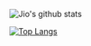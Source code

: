 ![Jio's github stats](https://github-readme-stats.vercel.app/api?username=lockjio&count_private=true&hide=stars,issues&show_icons=true)

[![Top Langs](https://github-readme-stats.vercel.app/api/top-langs/?username=lockjio&hide=makefile&layout=compact)](https://github.com/lockjio/github-readme-stats)

<!--
**lockjio/lockjio** is a ✨ _special_ ✨ repository because its `README.md` (this file) appears on your GitHub profile.

Here are some ideas to get you started:

- 🔭 I’m currently working on ...
- 🌱 I’m currently learning ...
- 👯 I’m looking to collaborate on ...
- 🤔 I’m looking for help with ...
- 💬 Ask me about ...
- 📫 How to reach me: ...
- 😄 Pronouns: ...
- ⚡ Fun fact: ...
-->
